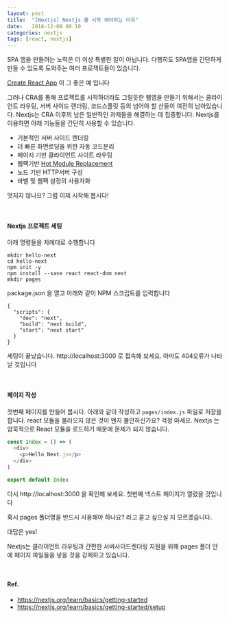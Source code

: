 ```yaml
---
layout: post
title:  "[Nextjs] Nextjs 를 시작 해야하는 이유"
date:   2018-12-08 00:10
categories: nextjs
tags: [react, nextjs]
---
```

SPA 앱을 만들려는 노력은 더 이상 특별한 일이 아닙니다. 다행히도 SPA앱을 간단하게 만들 수 있도록 도와주는 여러 프로젝트들이 있습니다.

[Create React App](https://github.com/facebook/create-react-app) 이 그 좋은 예 입니다

그러나 CRA를 통해 프로젝트를 시작하더라도 그럴듯한 웹앱을 만들기 위해서는 클라이언트 라우팅, 서버 사이드 렌더링, 코드스플릿 등의 넘어야 할 산들이 여전히 남아있습니다. Nextjs는 CRA 이후의 남은 일반적인 과제들을 해결하는 데 집중합니다. Nextjs를 이용하면 아래 기능들을 간단히 사용할 수 있습니다.

- 기본적인 서버 사이드 렌더링
- 더 빠른 화면로딩을 위한 자동 코드분리
- 페이지 기반 클라이언트 사이트 라우팅
- 웹팩기반 [Hot Module Replacement](https://webpack.js.org/concepts/hot-module-replacement/)
- 노드 기반 HTTP서버 구성
- 바벨 및 웹팩 설정의 사용자화

멋지지 않나요?
그럼 이제 시작해 봅시다!

<br>

#### Nextjs 프로젝트 세팅
아래 명령들을 차례대로 수행합니다
```
mkdir hello-next
cd hello-next
npm init -y
npm install --save react react-dom next
mkdir pages
```

package.json 을 열고 아래와 같이 NPM 스크립트를 입력합니다
```
{
  "scripts": {
    "dev": "next",
    "build": "next build",
    "start": "next start"
  }
}
```

세팅이 끝났습니다. http://localhost:3000 로 접속해 보세요. 아마도 404오류가 나타날 것입니다


<br>

#### 페이지 작성
첫번째 페이지를 만들어 봅시다. 아래와 같이 작성하고 `pages/index.js` 파일로 저장을 합니다. react 모듈을 불러오지 않은 것이 왠지 불안하신가요? 걱정 마세요. Nextjs 는 암묵적으로 React 모듈을 로드하기 때문에 문제가 되지 않습니다.
```javascript
const Index = () => (
  <div>
    <p>Hello Next.js</p>
  </div>
)

export default Index
```
다시 http://localhost:3000 을 확인해 보세요. 첫번째 넥스트 페이지가 열렸을 것입니다

혹시 pages 폴더명을 반드시 사용해야 하나요? 라고 묻고 싶으실 지 모르겠습니다.

대답은 yes!

Nextjs는 클라이언트 라우팅과 간편한 서버사이드렌더링 지원을 위해 pages 폴더 안에 페이지 파일들을 넣을 것을 강제하고 있습니다.

<br>

#### Ref.
- <https://nextjs.org/learn/basics/getting-started>
- <https://nextjs.org/learn/basics/getting-started/setup>

